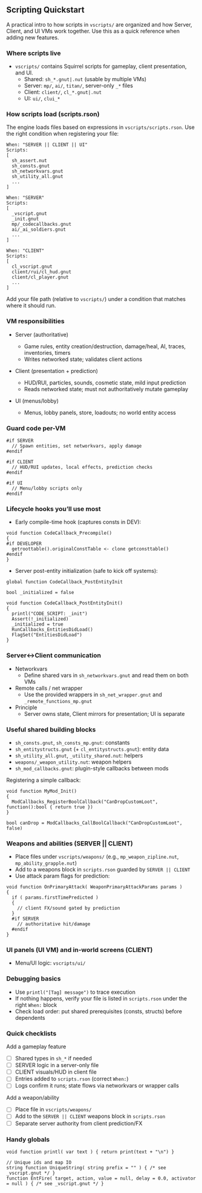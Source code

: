## Scripting Quickstart

A practical intro to how scripts in `vscripts/` are organized and how Server, Client, and UI VMs work together. Use this as a quick reference when adding new features.

### Where scripts live

- `vscripts/` contains Squirrel scripts for gameplay, client presentation, and UI.
  - Shared: `sh_*.gnut|.nut` (usable by multiple VMs)
  - Server: `mp/`, `ai/`, `titan/`, server-only `_*` files
  - Client: `client/`, `cl_*.gnut|.nut`
  - UI: `ui/`, `clui_*`

### How scripts load (scripts.rson)

The engine loads files based on expressions in `vscripts/scripts.rson`. Use the right condition when registering your file:

```text
When: "SERVER || CLIENT || UI"
Scripts:
[
  sh_assert.nut
  sh_consts.gnut
  sh_networkvars.gnut
  sh_utility_all.gnut
  ...
]

When: "SERVER"
Scripts:
[
  _vscript.gnut
  _init.gnut
  mp/_codecallbacks.gnut
  ai/_ai_soldiers.gnut
  ...
]

When: "CLIENT"
Scripts:
[
  cl_vscript.gnut
  client/rui/cl_hud.gnut
  client/cl_player.gnut
  ...
]
```

Add your file path (relative to `vscripts/`) under a condition that matches where it should run.

### VM responsibilities

- Server (authoritative)
  - Game rules, entity creation/destruction, damage/heal, AI, traces, inventories, timers
  - Writes networked state; validates client actions

- Client (presentation + prediction)
  - HUD/RUI, particles, sounds, cosmetic state, mild input prediction
  - Reads networked state; must not authoritatively mutate gameplay

- UI (menus/lobby)
  - Menus, lobby panels, store, loadouts; no world entity access

### Guard code per-VM

```nut
#if SERVER
  // Spawn entities, set networkvars, apply damage
#endif

#if CLIENT
  // HUD/RUI updates, local effects, prediction checks
#endif

#if UI
  // Menu/lobby scripts only
#endif
```

### Lifecycle hooks you’ll use most

- Early compile-time hook (captures consts in DEV):
```nut
void function CodeCallback_Precompile()
{
#if DEVELOPER
  getroottable().originalConstTable <- clone getconsttable()
#endif
}
```

- Server post-entity initialization (safe to kick off systems):
```nut
global function CodeCallback_PostEntityInit

bool _initialized = false

void function CodeCallback_PostEntityInit()
{
  printl("CODE_SCRIPT: _init")
  Assert(!_initialized)
  _initialized = true
  RunCallbacks_EntitiesDidLoad()
  FlagSet("EntitiesDidLoad")
}
```

### Server↔Client communication

- Networkvars
  - Define shared vars in `sh_networkvars.gnut` and read them on both VMs
- Remote calls / net wrapper
  - Use the provided wrappers in `sh_net_wrapper.gnut` and `_remote_functions_mp.gnut`
- Principle
  - Server owns state, Client mirrors for presentation; UI is separate

### Useful shared building blocks

- `sh_consts.gnut`, `sh_consts_mp.gnut`: constants
- `sh_entitystructs.gnut` (+ `cl_entitystructs.gnut`): entity data
- `sh_utility_all.gnut`, `_utility_shared.nut`: helpers
- `weapons/_weapon_utility.nut`: weapon helpers
- `sh_mod_callbacks.gnut`: plugin-style callbacks between mods

Registering a simple callback:
```nut
void function MyMod_Init()
{
  ModCallbacks_RegisterBoolCallback("CanDropCustomLoot", function():bool { return true })
}

bool canDrop = ModCallbacks_CallBoolCallback("CanDropCustomLoot", false)
```

### Weapons and abilities (SERVER || CLIENT)

- Place files under `vscripts/weapons/` (e.g., `mp_weapon_zipline.nut`, `mp_ability_grapple.nut`)
- Add to a weapons block in `scripts.rson` guarded by `SERVER || CLIENT`
- Use attack param flags for prediction:
```nut
void function OnPrimaryAttack( WeaponPrimaryAttackParams params )
{
  if ( params.firstTimePredicted )
  {
    // client FX/sound gated by prediction
  }
  #if SERVER
    // authoritative hit/damage
  #endif
}
```

### UI panels (UI VM) and in-world screens (CLIENT)

- Menu/UI logic: `vscripts/ui/`

### Debugging basics

- Use `printl("[Tag] message")` to trace execution
- If nothing happens, verify your file is listed in `scripts.rson` under the right `When:` block
- Check load order: put shared prerequisites (consts, structs) before dependents

### Quick checklists

Add a gameplay feature
- [ ] Shared types in `sh_*` if needed
- [ ] SERVER logic in a server-only file
- [ ] CLIENT visuals/HUD in client file
- [ ] Entries added to `scripts.rson` (correct `When:`)
- [ ] Logs confirm it runs; state flows via networkvars or wrapper calls

Add a weapon/ability
- [ ] Place file in `vscripts/weapons/`
- [ ] Add to the `SERVER || CLIENT` weapons block in `scripts.rson`
- [ ] Separate server authority from client prediction/FX

### Handy globals

```nut
void function printl( var text ) { return print(text + "\n") }

// Unique ids and map IO
string function UniqueString( string prefix = "" ) { /* see _vscript.gnut */ }
function EntFire( target, action, value = null, delay = 0.0, activator = null ) { /* see _vscript.gnut */ }
```